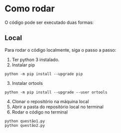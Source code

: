 # Como rodar

O código pode ser executado duas formas:

## Local

Para rodar o código localmente, siga o passo a passo:
1. Ter python 3 instalado. 
2. Instalar pip
``` 
python -m pip install --upgrade pip
```
3. Instalar ortools
```
python -m pip install --upgrade --user ortools
```
4. Clonar o repositório na máquina local
5. Abrir a pasta do repositório local no terminal
6. Rodar o código no terminal
```
python questão1.py
python questão2.py
```
